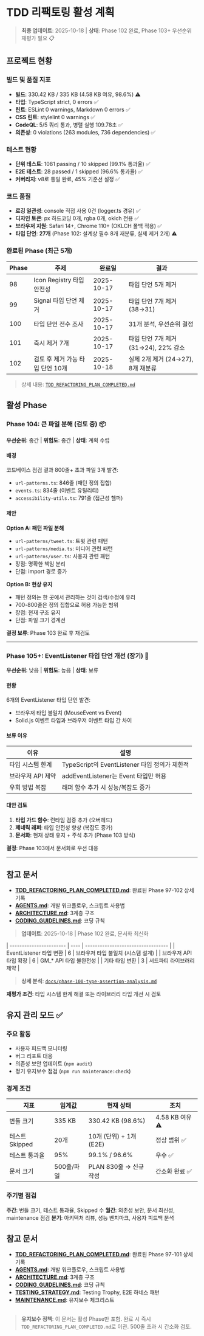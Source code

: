 # TDD 리팩토링 활성 계획

> **최종 업데이트**: 2025-10-18 | **상태**: Phase 102 완료, Phase 103+ 우선순위
> 재평가 필요 📋

## 프로젝트 현황

### 빌드 및 품질 지표

- **빌드**: 330.42 KB / 335 KB (4.58 KB 여유, 98.6%) ⚠️
- **타입**: TypeScript strict, 0 errors ✅
- **린트**: ESLint 0 warnings, Markdown 0 errors ✅
- **CSS 린트**: stylelint 0 warnings ✅
- **CodeQL**: 5/5 쿼리 통과, 병렬 실행 109.78초 ✅
- **의존성**: 0 violations (263 modules, 736 dependencies) ✅

### 테스트 현황

- **단위 테스트**: 1081 passing / 10 skipped (99.1% 통과율) ✅
- **E2E 테스트**: 28 passed / 1 skipped (96.6% 통과율) ✅
- **커버리지**: v8로 통일 완료, 45% 기준선 설정 ✅

### 코드 품질

- **로깅 일관성**: console 직접 사용 0건 (logger.ts 경유) ✅
- **디자인 토큰**: px 하드코딩 0개, rgba 0개, oklch 전용 ✅
- **브라우저 지원**: Safari 14+, Chrome 110+ (OKLCH 폴백 적용) ✅
- **타입 단언**: **27개** (Phase 102: 설계상 필수 8개 재분류, 실제 제거 2개) ⚠️

### 완료된 Phase (최근 5개)

| Phase | 주제                             | 완료일     | 결과                                 |
| ----- | -------------------------------- | ---------- | ------------------------------------ |
| 98    | Icon Registry 타입 안전성        | 2025-10-17 | 타입 단언 5개 제거                   |
| 99    | Signal 타입 단언 제거            | 2025-10-17 | 타입 단언 7개 제거 (38→31)           |
| 100   | 타입 단언 전수 조사              | 2025-10-17 | 31개 분석, 우선순위 결정             |
| 101   | 즉시 제거 7개                    | 2025-10-17 | 타입 단언 7개 제거 (31→24), 22% 감소 |
| 102   | 검토 후 제거 가능 타입 단언 10개 | 2025-10-18 | 실제 2개 제거 (24→27), 8개 재분류    |

> 상세 내용:
> [`TDD_REFACTORING_PLAN_COMPLETED.md`](./TDD_REFACTORING_PLAN_COMPLETED.md)

##

## 활성 Phase

### Phase 104: 큰 파일 분해 (검토 중) 📦

**우선순위**: 중간 | **위험도**: 중간 | **상태**: 계획 수립

#### 배경

코드베이스 점검 결과 800줄+ 초과 파일 3개 발견:

- `url-patterns.ts`: 846줄 (패턴 정의 집합)
- `events.ts`: 834줄 (이벤트 유틸리티)
- `accessibility-utils.ts`: 791줄 (접근성 헬퍼)

#### 제안

**Option A: 패턴 파일 분해**

- `url-patterns/tweet.ts`: 트윗 관련 패턴
- `url-patterns/media.ts`: 미디어 관련 패턴
- `url-patterns/user.ts`: 사용자 관련 패턴
- 장점: 명확한 책임 분리
- 단점: import 경로 증가

**Option B: 현상 유지**

- 패턴 정의는 한 곳에서 관리하는 것이 검색/수정에 유리
- 700-800줄은 정의 집합으로 허용 가능한 범위
- 장점: 현재 구조 유지
- 단점: 파일 크기 경계선

**결정 보류**: Phase 103 완료 후 재검토

---

### Phase 105+: EventListener 타입 단언 개선 (장기) 🔧

**우선순위**: 낮음 | **위험도**: 높음 | **상태**: 보류

#### 현황

6개의 EventListener 타입 단언 발견:

- 브라우저 타입 불일치 (MouseEvent vs Event)
- Solid.js 이벤트 타입과 브라우저 이벤트 타입 간 차이

#### 보류 이유

| 이유              | 설명                                          |
| ----------------- | --------------------------------------------- |
| 타입 시스템 한계  | TypeScript의 EventListener 타입 정의가 제한적 |
| 브라우저 API 제약 | addEventListener는 Event 타입만 허용          |
| 우회 방법 복잡    | 래퍼 함수 추가 시 성능/복잡도 증가            |

#### 대안 검토

1. **타입 가드 함수**: 런타임 검증 추가 (오버헤드)
2. **제네릭 래퍼**: 타입 안전성 향상 (복잡도 증가)
3. **문서화**: 현재 상태 유지 + 주석 추가 (Phase 103 방식)

**결정**: Phase 103에서 문서화로 우선 대응

---

## 참고 문서

- **[TDD_REFACTORING_PLAN_COMPLETED.md](./TDD_REFACTORING_PLAN_COMPLETED.md)**:
  완료된 Phase 97-102 상세 기록
- **[AGENTS.md](../AGENTS.md)**: 개발 워크플로우, 스크립트 사용법
- **[ARCHITECTURE.md](./ARCHITECTURE.md)**: 3계층 구조
- **[CODING_GUIDELINES.md](./CODING_GUIDELINES.md)**: 코딩 규칙

> **업데이트**: 2025-10-18 | Phase 102 완료, 문서화 최신화

| ----------------------- | ---- | ---------------------------------- | |
EventListener 타입 변환 | 6 | 브라우저 타입 불일치 (시스템 설계) | | 브라우저
API 타입 확장 | 6 | GM\_\* API 타입 불완전성 | | 기타 타입 변환 | 3 | 서드파티
라이브러리 제약 |

> **상세 분석**:
> [`docs/phase-100-type-assertion-analysis.md`](./phase-100-type-assertion-analysis.md)

**재평가 조건**: 타입 시스템 한계 해결 또는 라이브러리 타입 개선 시 검토

##

## 유지 관리 모드 ✅

### 주요 활동

- 사용자 피드백 모니터링
- 버그 리포트 대응
- 의존성 보안 업데이트 (`npm audit`)
- 정기 유지보수 점검 (`npm run maintenance:check`)

### 경계 조건

| 지표           | 임계값     | 현재 상태               | 조치            |
| -------------- | ---------- | ----------------------- | --------------- |
| 번들 크기      | 335 KB     | 330.42 KB (98.6%)       | 4.58 KB 여유 ⚠️ |
| 테스트 Skipped | 20개       | 10개 (단위) + 1개 (E2E) | 정상 범위 ✅    |
| 테스트 통과율  | 95%        | 99.1% / 96.6%           | 우수 ✅         |
| 문서 크기      | 500줄/파일 | PLAN 830줄 → 신규 작성  | 간소화 완료 ✅  |

### 주기별 점검

**주간**: 번들 크기, 테스트 통과율, Skipped 수 **월간**: 의존성 보안, 문서
최신성, maintenance 점검 **분기**: 아키텍처 리뷰, 성능 벤치마크, 사용자 피드백
분석

##

## 참고 문서

- **[TDD_REFACTORING_PLAN_COMPLETED.md](./TDD_REFACTORING_PLAN_COMPLETED.md)**:
  완료된 Phase 97-101 상세 기록
- **[AGENTS.md](../AGENTS.md)**: 개발 워크플로우, 스크립트 사용법
- **[ARCHITECTURE.md](./ARCHITECTURE.md)**: 3계층 구조
- **[CODING_GUIDELINES.md](./CODING_GUIDELINES.md)**: 코딩 규칙
- **[TESTING_STRATEGY.md](./TESTING_STRATEGY.md)**: Testing Trophy, E2E 하네스
  패턴
- **[MAINTENANCE.md](./MAINTENANCE.md)**: 유지보수 체크리스트

##

> **유지보수 정책**: 이 문서는 활성 Phase만 포함. 완료 시 즉시
> `TDD_REFACTORING_PLAN_COMPLETED.md`로 이관. 500줄 초과 시 간소화 검토.
